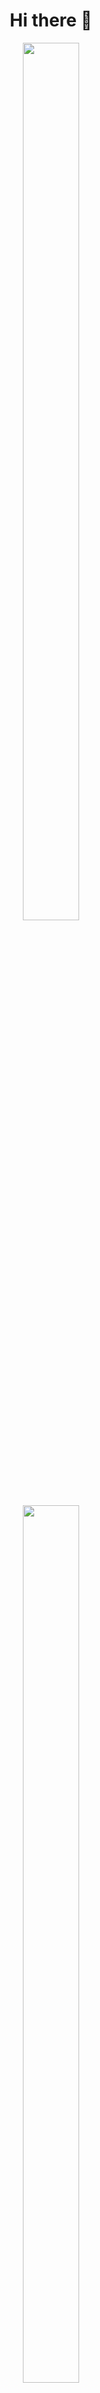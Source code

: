 <div align="center">
  <h1>Hi there 👋</h1>
  <a href="https://github.com/anuraghazra/github-readme-stats">
    <img src="https://github-readme-stats.vercel.app/api?username=65787978&theme=vue-dark&show_icons=true&hide_border=true&count_private=true" style="width: 60%; max-width: 150px; height: auto;" />
  </a>
  <br>
  <a href="https://git.io/streak-stats">
     <img src="https://github-readme-streak-stats.herokuapp.com/?user=65787978&theme=vue-dark&hide_border=true" style="width: 60%; max-width: 150px; height: auto;" />
  </a>
  <br>
  <a href="https://github.com/anuraghazra/github-readme-stats">
    <img src="https://github-readme-stats.vercel.app/api/top-langs/?username=65787978&theme=vue-dark&show_icons=true&hide_border=true&layout=compact" style="width: 60%; max-width: 150px; height: auto;" />
  </a>
</div>
